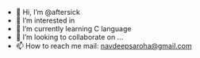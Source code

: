 - 👋 Hi, I’m @aftersick
- 👀 I’m interested in 
- 🌱 I’m currently learning C language
- 💞️ I’m looking to collaborate on ...
- 📫 How to reach me mail: navdeepsaroha@gmail.com

<!---
aftersick/aftersick is a ✨ special ✨ repository because its `README.md` (this file) appears on your GitHub profile.
You can click the Preview link to take a look at your changes.
--->

